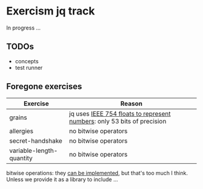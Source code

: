 # Exercism jq track 

In progress ...

## TODOs

- concepts
- test runner

## Foregone exercises

| Exercise | Reason |
|---|---|
| grains | jq uses [IEEE 754 floats to represent numbers][numbers]: only 53 bits of precision |
| allergies | no bitwise operators |
| secret-handshake | no bitwise operators |
| variable-length-quantity | no bitwise operators |

bitwise operations: they [can be implemented][jbol-bitwise], but that's too much I think.
Unless we provide it as a library to include ...

[numbers]: https://github.com/stedolan/jq/wiki/FAQ#numbers 
[jbol-bitwise]: https://github.com/fadado/JBOL/blob/master/fadado.github.io/math/bitwise.jq
